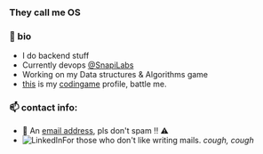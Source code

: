 <h3 align="left"> They call me OS </h3>


### 🧬 bio
- I do backend stuff<br>
- Currently devops <a href="https://github.com/SnapiLabs-Inc" style="vertical-align: baseline;">@SnapiLabs</a><br>
- Working on my Data structures & Algorithms game
- <a href="https://www.codingame.com/profile/fbd8c4ff3c6250e9292946895d52540c5879264" style="vertical-align: baseline;">this</a> is my <a href="https://www.codingame.com" style="vertical-align: baseline;">codingame</a>  profile, battle me.


### 📫 contact info:
- 📧 An <a href="ostheperson@gmail.com" style="vertical-align: baseline;"> email address</a>, pls don't spam ‼️ ⚠️ 
- <img alt="LinkedIn" style="vertical-align: baseline;" src="https://img.shields.io/badge/linkedin%20-%230077B5.svg?&style=for-the-badge&logo=linkedin&logoColor=white"/><a href="https://www.linkedin.com/in/oluwaseyi-ojo/" style="vertical-align: baseline;"></a>For those who don't like writing mails. *cough, cough*
<br>


<!-- no thank you -->

<!--
Here are some ideas to get you started:    
- 🔭 I’m currently working on ...
- 🌱 I’m currently learning ...
- 👯 I’m looking to collaborate on ...
- 🤔 I’m looking for help with ...
- 💬 Ask me about ...
- 📫 How to reach me: ...
- 😄 Pronouns: ...
- ⚡ Fun fact: ...
-->
